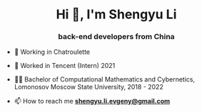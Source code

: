 <h1 align="center">Hi 👋, I'm Shengyu Li</h1>
<h3 align="center">back-end developers from China</h3>

* 🔭 Working in Chatroulette
* 🌱 Worked in Tencent (Intern) 2021
* 👨‍💻 Bachelor of Computational Mathematics and Cybernetics, Lomonosov Moscow State University, 2018 - 2022 

* 📫 How to reach me **shengyu.li.evgeny@gmail.com**
